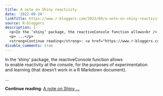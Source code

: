 ```yaml
---
title: A note on Shiny reactivity
date: '2022-09-24'
linkTitle: https://www.r-bloggers.com/2022/09/a-note-on-shiny-reactivity/
source: R-bloggers
description: |-
  <p>In the ‘shiny’ package, the reactiveConsole function allows<br /> to enable reactivity at the console, for the purposes of experimentation<br /> and learning (that doesn’t work in a R Markdown document).</p>
  <p> ...</p>
  <strong>Continue reading</strong>: <a href="https://www.r-bloggers.com/2022/09/a-note-on-shiny-reactivity/">A note on Shiny ...
disable_comments: true
---
```

<p>In the ‘shiny’ package, the reactiveConsole function allows<br /> to enable reactivity at the console, for the purposes of experimentation<br /> and learning (that doesn’t work in a R Markdown document).</p>
<p> ...</p>
<strong>Continue reading</strong>: <a href="https://www.r-bloggers.com/2022/09/a-note-on-shiny-reactivity/">A note on Shiny ...